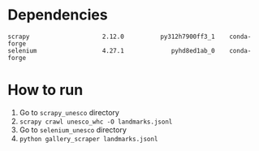 # Dependencies

```
scrapy                    2.12.0          py312h7900ff3_1    conda-forge
selenium                  4.27.1             pyhd8ed1ab_0    conda-forge
```

# How to run
1. Go to `scrapy_unesco` directory
2. `scrapy crawl unesco_whc -O landmarks.jsonl`
3. Go to `selenium_unesco` directory
4. `python gallery_scraper landmarks.jsonl`